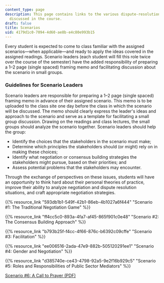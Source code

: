 ```yaml
---
content_type: page
description: This page contains links to the various dispute-resolutions scenarios
  discussed in the course.
draft: false
title: Scenarios
uid: 4179d1c0-7094-4d60-ae8b-e4c80e993b15
---
```

Every student is expected to come to class familiar with the assigned scenarios—when applicable—and ready to apply the ideas covered in the assigned readings. Scenario leaders (each student will fill this role twice over the course of the semester) have the added responsibility of preparing a 1–2 page (single spaced) framing memo and facilitating discussion about the scenario in small groups. 

### Guidelines for Scenario Leaders

Scenario leaders are responsible for preparing a 1–2 page (single spaced) framing memo in advance of their assigned scenario. This memo is to be uploaded to the class site one day before the class in which the scenario will be discussed. The memo should clearly express the leader's ideas and approach to the scenario and serve as a template for facilitating a small group discussion. Drawing on the readings and class lectures, the small groups should analyze the scenario together. Scenario leaders should help the group: 

- Identify the choices that the stakeholders in the scenario must make;     
- Determine which principles the stakeholders should (or might) rely on in making these choices;     
- Identify what negotiation or consensus building strategies the stakeholders might pursue, based on their priorities; and    
- Assess potential problems that the stakeholders may encounter. 

Through the exchange of perspectives on these issues, students will have an opportunity to think hard about their personal theories of practice, improve their ability to analyze negotiation and dispute resolution  situations, and craft appropriate negotiation strategies. 

{{% resource_link "593db1b1-549f-42b1-86eb-4b1027a6f444" "Scenario #1: The Traditional Negotiation Game" %}}

{{% resource_link "ff4cc5c0-893a-4fa7-af45-865f901c0e48" "Scenario #2: The Consensus Building Approach" %}}

{{% resource_link "b793b25f-f4cc-4f66-876c-b6392c09cffe" "Scenario #3: Facilitation" %}}

{{% resource_link "ee006516-2ada-47e9-882b-505120291ee1" "Scenario #4: Gender and Negotiation" %}}

{{% resource_link "d385740e-ce43-4798-92a5-9e2f16b929c5" "Scenario #5: Roles and Responsibilities of Public Sector Mediators" %}}

[Scenario #6: A Call to Prayer (PDF)](https://hwpi.harvard.edu/files/pluralism/files/new_a_call_to_prayer_a.pdf)